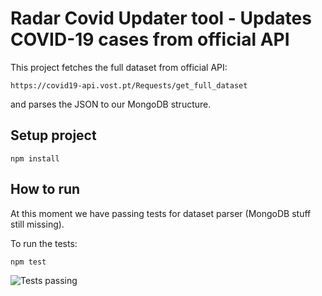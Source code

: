 # Radar Covid Updater tool - Updates COVID-19 cases from official API

This project fetches the full dataset from official API:

```
https://covid19-api.vost.pt/Requests/get_full_dataset
```

and parses the JSON to our MongoDB structure.

## Setup project
```
npm install
```

## How to run

At this moment we have passing tests for dataset parser (MongoDB stuff still missing).

To run the tests:

```
npm test
```

![Tests passing](https://user-images.githubusercontent.com/10871439/99194878-48743200-277a-11eb-924e-fcb095a384d0.png)
